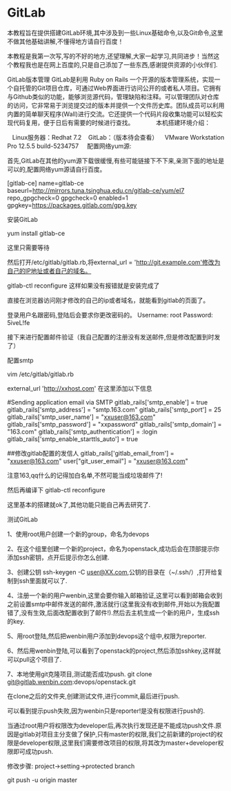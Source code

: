 # GitLab


本教程旨在提供搭建GitLab环境,其中涉及到一些Linux基础命令,以及Git命令,这里不做其他基础讲解,不懂得地方请自行百度！

本教程是我第一次写,写的不好的地方,还望理解,大家一起学习,共同进步！当然这个教程我也是在网上百度的,只是自己添加了一些东西,感谢提供资源的小伙伴们.



GitLab版本管理
      GitLab是利用 Ruby on Rails 一个开源的版本管理系统，实现一个自托管的Git项目仓库，可通过Web界面进行访问公开的或者私人项目。它拥有与Github类似的功能，能够浏览源代码，管理缺陷和注释。可以管理团队对仓库的访问，它非常易于浏览提交过的版本并提供一个文件历史库。团队成员可以利用内置的简单聊天程序(Wall)进行交流。它还提供一个代码片段收集功能可以轻松实现代码复用，便于日后有需要的时候进行查找。
      
      
本机搭建环境介绍：


    Linux服务器：Redhat 7.2 
    GitLab：（版本待会查看）
    VMware Workstation Pro 12.5.5 build-5234757
    
配置网络yum源:

首先,GitLab在其他的yum源下载很缓慢,有些可能链接下不下来,亲测下面的地址是可以的,配置网络yum源请自行百度。

[gitlab-ce]
name=gitlab-ce
baseurl=http://mirrors.tuna.tsinghua.edu.cn/gitlab-ce/yum/el7
repo_gpgcheck=0
gpgcheck=0
enabled=1
gpgkey=https://packages.gitlab.com/gpg.key


安装GitLab

yum install gitlab-ce

这里只需要等待

然后打开/etc/gitlab/gitlab.rb,将external_url = 'http://git.example.com'修改为自己的IP地址或者自己的域名。

gitlab-ctl reconfigure
这样如果没有报错就是安装完成了

直接在浏览器访问刚才修改的自己的ip或者域名，就能看到gitlab的页面了。

登录用户名跟密码,登陆后会要求你更改密码的。
Username: root Password: 5iveL!fe

接下来进行配置邮件验证（我自己配置的注册没有发送邮件,但是修改配置到时发了）


配置smtp

vim /etc/gitlab/gitlab.rb


external_url 'http://xxhost.com'
在这里添加以下信息

#Sending application email via SMTP
gitlab_rails['smtp_enable'] = true
gitlab_rails['smtp_address'] = "smtp.163.com"
gitlab_rails['smtp_port'] = 25 
gitlab_rails['smtp_user_name'] = "xxuser@163.com"
gitlab_rails['smtp_password'] = "xxpassword"
gitlab_rails['smtp_domain'] = "163.com"
gitlab_rails['smtp_authentication'] = :login
gitlab_rails['smtp_enable_starttls_auto'] = true

##修改gitlab配置的发信人
gitlab_rails['gitlab_email_from'] = "xxuser@163.com"
user["git_user_email"] = "xxuser@163.com"

注意163,qq什么的记得加白名单,不然可能当成垃圾邮件了!

然后再编译下
gitlab-ctl reconfigure

这里基本的搭建就ok了,其他功能只能自己再去研究了.

测试GitLab

1、使用root用户创建一个新的group，命名为devops

2、在这个组里创建一个新的project，命名为openstack,成功后会在顶部提示你添加ssh密钥，点开后提示你怎么创建.

3、创建公钥 ssh-keygen -C user@XX.com,公钥的目录在（~/.ssh/）,打开给复制到ssh里面就可以了.

4、注册一个新的用户wenbin,这里会要你输入邮箱验证,这里可以看到邮箱会收到之前设置smtp中邮件发送的邮件,激活就行(这里我没有收到邮件,开始以为我配置错了,没有生效,后面改配置收到了邮件!).然后去主机生成一个新的用户，生成ssh的key.

5、用root登陆,然后把wenbin用户添加到devops这个组中,权限为reporter.

6、然后用wenbin登陆,可以看到了openstack的project,然后添加sshkey,这样就可以pull这个项目了.

7、本地使用git克隆项目,测试能否成功push.
git clone git@gitlab.wenbin.com:devops/openstack.git

在clone之后的文件夹,创建测试文件,进行commit,最后进行push.

可以看到提示push失败,因为wenbin只是reporter!是没有权限进行push的.

当通过root用户将权限改为developer后,再次执行发现还是不能成功push文件.原因是gitlab对项目主分支做了保护,只有master的权限,我们之前新建的project的权限是developer权限,这里我们需要修改项目的权限,将其改为master+developer权限即可成功push.

修改步骤:
project->setting->protected branch


git push -u origin master
































